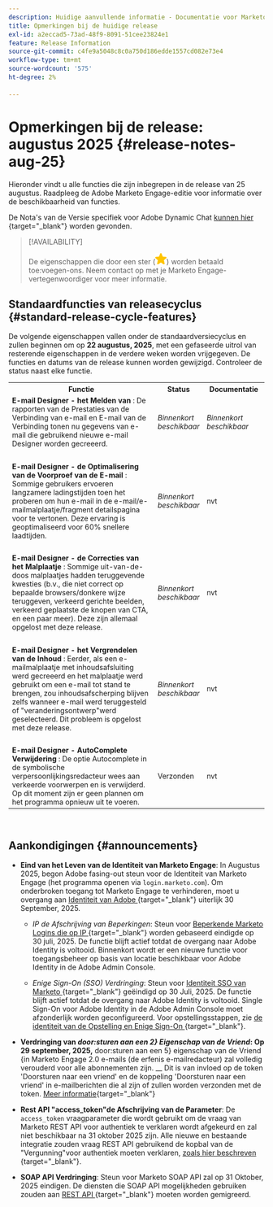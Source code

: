 ```yaml
---
description: Huidige aanvullende informatie - Documentatie voor Marketo - Productdocumentatie
title: Opmerkingen bij de huidige release
exl-id: a2eccad5-73ad-48f9-8091-51cee23824e1
feature: Release Information
source-git-commit: c4fe9a5048c8c0a750d186edde1557cd082e73e4
workflow-type: tm+mt
source-wordcount: '575'
ht-degree: 2%

---
```


# Opmerkingen bij de release: augustus 2025 {#release-notes-aug-25}

Hieronder vindt u alle functies die zijn inbegrepen in de release van 25 augustus. Raadpleeg de Adobe Marketo Engage-editie voor informatie over de beschikbaarheid van functies.

De Nota&#39;s van de Versie specifiek voor Adobe Dynamic Chat [ kunnen hier ](/help/marketo/release-notes/dynamic-chat.md){target="_blank"} worden gevonden.

>[!AVAILABILITY]
>
>De eigenschappen die door een ster (![ worden aangegeven ster ](assets/yellow-star.png)) worden betaald toe:voegen-ons. Neem contact op met je Marketo Engage-vertegenwoordiger voor meer informatie.

## Standaardfuncties van releasecyclus {#standard-release-cycle-features}

De volgende eigenschappen vallen onder de standaardversiecyclus en zullen beginnen om op **22 augustus, 2025**, met een gefaseerde uitrol van resterende eigenschappen in de verdere weken worden vrijgegeven. De functies en datums van de release kunnen worden gewijzigd. Controleer de status naast elke functie.

<table style="table-layout:auto">
 <tbody>
 <tr>
   <th style="width:65%">Functie</th>
   <th style="width:10%">Status</th>
   <th style="width:25%">Documentatie</th>
  </tr>
  <tr>
   <td><strong> E-mail Designer - het Melden van </strong>: De rapporten van de Prestaties van de Verbinding van e-mail en E-mail van de Verbinding tonen nu gegevens van e-mail die gebruikend nieuwe e-mail Designer worden gecreeerd.</td>
   <td><i>Binnenkort beschikbaar</i></td>
   <td><i>Binnenkort beschikbaar</i></td>
  </tr>
  <tr>
   <td> </td>
   <td> </td>
   <td> </td>
  </tr>
  <tr>
   <td><strong> E-mail Designer - de Optimalisering van de Voorproef van de E-mail </strong>: Sommige gebruikers ervoeren langzamere ladingstijden toen het proberen om hun e-mail in de e-mail/e-mailmalplaatje/fragment detailspagina voor te vertonen. Deze ervaring is geoptimaliseerd voor 60% snellere laadtijden.</td>
   <td><i>Binnenkort beschikbaar</i></td>
   <td>nvt</td>
  </tr>
  <tr>
   <td> </td>
   <td> </td>
   <td> </td>
  </tr>
  <tr>
   <td><strong> E-mail Designer - de Correcties van het Malplaatje </strong>: Sommige uit-van-de-doos malplaatjes hadden teruggevende kwesties (b.v., die niet correct op bepaalde browsers/donkere wijze teruggeven, verkeerd gerichte beelden, verkeerd geplaatste de knopen van CTA, en een paar meer). Deze zijn allemaal opgelost met deze release.</td>
   <td><i>Binnenkort beschikbaar</i></td>
   <td>nvt</td>
  </tr>
  <tr>
   <td> </td>
   <td> </td>
   <td> </td>
  </tr>
  <tr>
   <td><strong> E-mail Designer - het Vergrendelen van de Inhoud </strong>: Eerder, als een e-mailmalplaatje met inhoudsafsluiting werd gecreeerd en het malplaatje werd gebruikt om een e-mail tot stand te brengen, zou inhoudsafscherping blijven zelfs wanneer e-mail werd teruggesteld of "veranderingsontwerp"werd geselecteerd. Dit probleem is opgelost met deze release.</td>
   <td><i>Binnenkort beschikbaar</i></td>
   <td>nvt</td>
  </tr>
  <tr>
   <td> </td>
   <td> </td>
   <td> </td>
  </tr>
  <tr>
   <td><strong> E-mail Designer - AutoComplete Verwijdering </strong>: De optie Autocomplete in de symbolische verpersoonlijkingsredacteur wees aan verkeerde voorwerpen en is verwijderd. Op dit moment zijn er geen plannen om het programma opnieuw uit te voeren.</td>
   <td>Verzonden</td>
   <td>nvt</td>
  </tr>
 </tbody>
</table>
<br/>

## Aankondigingen {#announcements}

* **Eind van het Leven van de Identiteit van Marketo Engage**: In Augustus 2025, begon Adobe fasing-out steun voor de Identiteit van Marketo Engage (het programma openen via `login.marketo.com`). Om onderbroken toegang tot Marketo Engage te verhinderen, moet u overgang aan [ Identiteit van Adobe ](https://experienceleague.adobe.com/en/docs/marketo/using/product-docs/administration/marketo-with-adobe-identity/adobe-identity-management-overview){target="_blank"} uiterlijk 30 September, 2025.

   * _IP de Afschrijving van Beperkingen_: Steun voor [ Beperkende Marketo Logins die op IP ](https://experienceleague.adobe.com/en/docs/marketo/using/product-docs/administration/settings/restrict-marketo-logins-based-on-ip){target="_blank"} worden gebaseerd eindigde op 30 juli, 2025. De functie blijft actief totdat de overgang naar Adobe Identity is voltooid. Binnenkort wordt er een nieuwe functie voor toegangsbeheer op basis van locatie beschikbaar voor Adobe Identity in de Adobe Admin Console.

   * _Enige Sign-On (SSO) Verdringing_: Steun voor [ Identiteit SSO van Marketo ](https://experienceleague.adobe.com/en/docs/marketo/using/product-docs/administration/additional-integrations/add-single-sign-on-to-a-portal){target="_blank"} geëindigd op 30 Juli, 2025. De functie blijft actief totdat de overgang naar Adobe Identity is voltooid. Single Sign-On voor Adobe Identity in de Adobe Admin Console moet afzonderlijk worden geconfigureerd. Voor opstellingsstappen, zie [ de identiteit van de Opstelling en Enige Sign-On ](https://helpx.adobe.com/enterprise/using/set-up-identity.html){target="_blank"}.

* **Verdringing van _door:sturen aan een 2} Eigenschap van de Vriend_: Op 29 september, 2025,** door:sturen aan een 5} eigenschap van de Vriend {in Marketo Engage 2.0 e-mails (de erfenis e-mailredacteur) zal volledig verouderd voor alle abonnementen zijn. __ Dit is van invloed op de token &#39;Doorsturen naar een vriend&#39; en de koppeling &#39;Doorsturen naar een vriend&#39; in e-mailberichten die al zijn of zullen worden verzonden met de token. [Meer informatie](https://nation.marketo.com/t5/product-blogs/deprecation-of-forward-to-a-friend/ba-p/358045#M2889){target="_blank"}

* **Rest API &quot;access_token&quot;de Afschrijving van de Parameter**: De `access_token` vraagparameter die wordt gebruikt om de vraag van Marketo REST API voor authentiek te verklaren wordt afgekeurd en zal niet beschikbaar na 31 oktober 2025 zijn. Alle nieuwe en bestaande integratie zouden vraag REST API gebruikend de kopbal van de &quot;Vergunning&quot;voor authentiek moeten verklaren, [ zoals hier beschreven ](https://experienceleague.adobe.com/en/docs/marketo-developer/marketo/rest/authentication){target="_blank"}.

* **SOAP API Verdringing**: Steun voor Marketo SOAP API zal op 31 Oktober, 2025 eindigen. De diensten die SOAP API mogelijkheden gebruiken zouden aan [ REST API ](https://experienceleague.adobe.com/en/docs/marketo-developer/marketo/rest/rest-api){target="_blank"} moeten worden gemigreerd.
